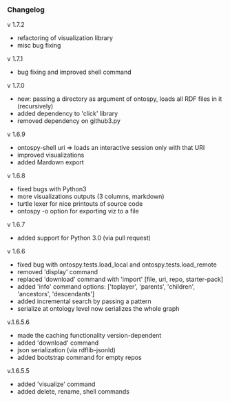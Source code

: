 ### Changelog

v 1.7.2
- refactoring of visualization library
- misc bug fixing

v 1.7.1
- bug fixing and improved shell command

v 1.7.0
- new: passing a directory as argument of ontospy, loads all RDF files in it (recursively)
- added dependency to 'click' library
- removed dependency on github3.py

v 1.6.9
- ontospy-shell uri => loads an interactive session only with that URI
- improved visualizations
- added Mardown export

v 1.6.8
- fixed bugs with Python3
- more visualizations outputs (3 columns, markdown)
- turtle lexer for nice printouts of source code
- ontospy -o option for exporting viz to a file

v 1.6.7
- added support for Python 3.0 (via pull request)

v 1.6.6
- fixed bug with ontospy.tests.load_local and ontospy.tests.load_remote
- removed 'display' command
- replaced 'download' command with 'import' [file, uri, repo, starter-pack]
- added 'info' command options: ['toplayer', 'parents', 'children', 'ancestors', 'descendants']
- added incremental search by passing a pattern
- serialize at ontology level now serializes the whole graph

v.1.6.5.6
- made the caching functionality version-dependent
- added 'download' command
- json serialization (via rdflib-jsonld)
- added bootstrap command for empty repos

v.1.6.5.5
- added 'visualize' command
- added delete, rename, shell commands